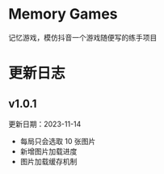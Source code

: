 # Memory Games

记忆游戏，模仿抖音一个游戏随便写的练手项目

# 更新日志

## v1.0.1

更新日期：2023-11-14

- 每局只会选取 10 张图片
- 新增图片加载进度
- 图片加载缓存机制
